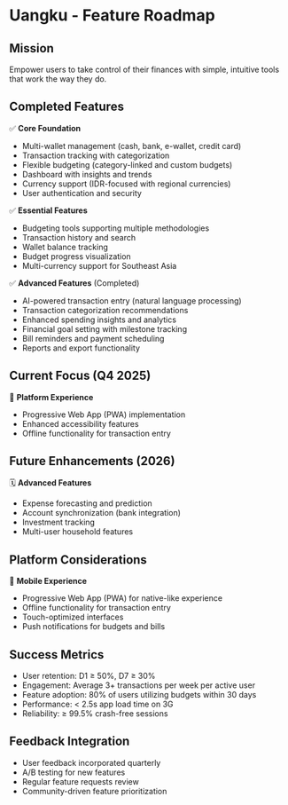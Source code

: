 # Uangku - Feature Roadmap

## Mission
Empower users to take control of their finances with simple, intuitive tools that work the way they do.

## Completed Features
✅ **Core Foundation**
- Multi-wallet management (cash, bank, e-wallet, credit card)
- Transaction tracking with categorization
- Flexible budgeting (category-linked and custom budgets)
- Dashboard with insights and trends
- Currency support (IDR-focused with regional currencies)
- User authentication and security

✅ **Essential Features**
- Budgeting tools supporting multiple methodologies
- Transaction history and search
- Wallet balance tracking
- Budget progress visualization
- Multi-currency support for Southeast Asia

✅ **Advanced Features** (Completed)
- AI-powered transaction entry (natural language processing)
- Transaction categorization recommendations
- Enhanced spending insights and analytics
- Financial goal setting with milestone tracking
- Bill reminders and payment scheduling
- Reports and export functionality

## Current Focus (Q4 2025)
🔄 **Platform Experience**
- Progressive Web App (PWA) implementation
- Enhanced accessibility features
- Offline functionality for transaction entry

## Future Enhancements (2026)
🗓️ **Advanced Features**
- Expense forecasting and prediction
- Account synchronization (bank integration)
- Investment tracking
- Multi-user household features

## Platform Considerations
📱 **Mobile Experience**
- Progressive Web App (PWA) for native-like experience
- Offline functionality for transaction entry
- Touch-optimized interfaces
- Push notifications for budgets and bills

## Success Metrics
- User retention: D1 ≥ 50%, D7 ≥ 30%
- Engagement: Average 3+ transactions per week per active user
- Feature adoption: 80% of users utilizing budgets within 30 days
- Performance: < 2.5s app load time on 3G
- Reliability: ≥ 99.5% crash-free sessions

## Feedback Integration
- User feedback incorporated quarterly
- A/B testing for new features
- Regular feature requests review
- Community-driven feature prioritization